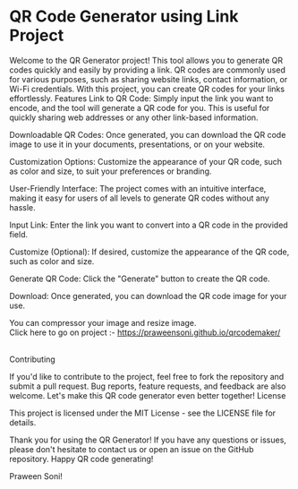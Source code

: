 <h1>QR Code Generator using Link Project</h1>


Welcome to the QR Generator project! This tool allows you to generate QR codes quickly and easily by providing a link. QR codes are commonly used for various purposes, such as sharing website links, contact information, or Wi-Fi credentials. With this project, you can create QR codes for your links effortlessly.
Features
 Link to QR Code: Simply input the link you want to encode, and the tool will generate a QR code for you. This is useful for quickly sharing web addresses or any other link-based information.

 Downloadable QR Codes: Once generated, you can download the QR code image to use it in your documents, presentations, or on your website.

 Customization Options: Customize the appearance of your QR code, such as color and size, to suit your preferences or branding.

 User-Friendly Interface: The project comes with an intuitive interface, making it easy for users of all levels to generate QR codes without any hassle.

  Input Link: Enter the link you want to convert into a QR code in the provided field.

  Customize (Optional): If desired, customize the appearance of the QR code, such as color and size.

  Generate QR Code: Click the "Generate" button to create the QR code.

  Download: Once generated, you can download the QR code image for your use.

You can compressor your image and resize image.<br>
Click here to go on project :- https://praweensoni.github.io/qrcodemaker/<br><br>

Contributing

If you'd like to contribute to the project, feel free to fork the repository and submit a pull request. Bug reports, feature requests, and feedback are also welcome. Let's make this QR code generator even better together!
License

This project is licensed under the MIT License - see the LICENSE file for details.

Thank you for using the QR Generator! If you have any questions or issues, please don't hesitate to contact us or open an issue on the GitHub repository. Happy QR code generating!

Praween Soni!
